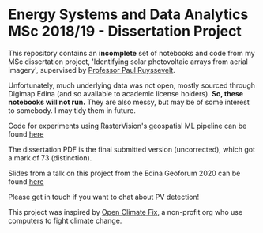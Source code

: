 # Energy Systems and Data Analytics MSc 2018/19 - Dissertation Project

This repository contains an **incomplete** set of notebooks and code from my MSc dissertation project, 'Identifying solar photovoltaic arrays from aerial imagery', supervised by [Professor Paul Ruyssevelt](https://www.ucl.ac.uk/bartlett/energy/prof-paul-ruyssevelt).

Unfortunately, much underlying data was not open, mostly sourced through Digimap Edina (and so available to academic license holders). **So, these notebooks will not run.**
They are also messy, but may be of some interest to somebody. I may tidy them in future. 

Code for experiments using RasterVision's geospatial ML pipeline can be found [here](https://github.com/Rabscuttler/raster-vision/tree/master/code)

The dissertation PDF is the final submitted version (uncorrected), which got a mark of 73 (distinction). 

Slides from a talk on this project from the Edina Geoforum 2020 can be found [here](https://laurence-watson.com/talks/solar_pv/)

Please get in touch if you want to chat about PV detection!

This project was inspired by [Open Climate Fix](https://openclimatefix.org/), a non-profit org who use computers to fight climate change.
